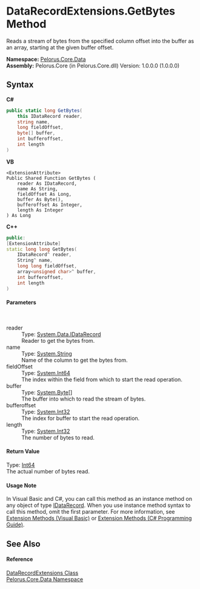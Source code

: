 # DataRecordExtensions.GetBytes Method 
 

Reads a stream of bytes from the specified column offset into the buffer as an array, starting at the given buffer offset.

**Namespace:**&nbsp;<a href="E27DB326">Pelorus.Core.Data</a><br />**Assembly:**&nbsp;Pelorus.Core (in Pelorus.Core.dll) Version: 1.0.0.0 (1.0.0.0)

## Syntax

**C#**<br />
``` C#
public static long GetBytes(
	this IDataRecord reader,
	string name,
	long fieldOffset,
	byte[] buffer,
	int bufferoffset,
	int length
)
```

**VB**<br />
``` VB
<ExtensionAttribute>
Public Shared Function GetBytes ( 
	reader As IDataRecord,
	name As String,
	fieldOffset As Long,
	buffer As Byte(),
	bufferoffset As Integer,
	length As Integer
) As Long
```

**C++**<br />
``` C++
public:
[ExtensionAttribute]
static long long GetBytes(
	IDataRecord^ reader, 
	String^ name, 
	long long fieldOffset, 
	array<unsigned char>^ buffer, 
	int bufferoffset, 
	int length
)
```


#### Parameters
&nbsp;<dl><dt>reader</dt><dd>Type: <a href="http://msdn2.microsoft.com/en-us/library/93wb1heh" target="_blank">System.Data.IDataRecord</a><br />Reader to get the bytes from.</dd><dt>name</dt><dd>Type: <a href="http://msdn2.microsoft.com/en-us/library/s1wwdcbf" target="_blank">System.String</a><br />Name of the column to get the bytes from.</dd><dt>fieldOffset</dt><dd>Type: <a href="http://msdn2.microsoft.com/en-us/library/6yy583ek" target="_blank">System.Int64</a><br />The index within the field from which to start the read operation.</dd><dt>buffer</dt><dd>Type: <a href="http://msdn2.microsoft.com/en-us/library/yyb1w04y" target="_blank">System.Byte</a>[]<br />The buffer into which to read the stream of bytes.</dd><dt>bufferoffset</dt><dd>Type: <a href="http://msdn2.microsoft.com/en-us/library/td2s409d" target="_blank">System.Int32</a><br />The index for buffer to start the read operation.</dd><dt>length</dt><dd>Type: <a href="http://msdn2.microsoft.com/en-us/library/td2s409d" target="_blank">System.Int32</a><br />The number of bytes to read.</dd></dl>

#### Return Value
Type: <a href="http://msdn2.microsoft.com/en-us/library/6yy583ek" target="_blank">Int64</a><br />The actual number of bytes read.

#### Usage Note
In Visual Basic and C#, you can call this method as an instance method on any object of type <a href="http://msdn2.microsoft.com/en-us/library/93wb1heh" target="_blank">IDataRecord</a>. When you use instance method syntax to call this method, omit the first parameter. For more information, see <a href="http://msdn.microsoft.com/en-us/library/bb384936.aspx">Extension Methods (Visual Basic)</a> or <a href="http://msdn.microsoft.com/en-us/library/bb383977.aspx">Extension Methods (C# Programming Guide)</a>.

## See Also


#### Reference
<a href="412D3D25">DataRecordExtensions Class</a><br /><a href="E27DB326">Pelorus.Core.Data Namespace</a><br />